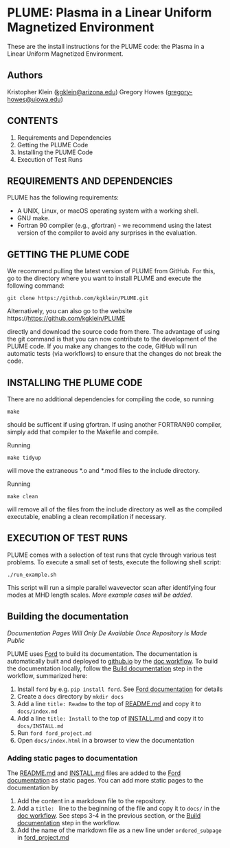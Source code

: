 # PLUME: Plasma in a Linear Uniform Magnetized Environment

These are the install instructions for the PLUME code: the Plasma in a Linear Uniform Magnetized Environment.

## Authors

Kristopher Klein   (kgklein@arizona.edu)
Gregory Howes      (gregory-howes@uiowa.edu)

## CONTENTS

1. Requirements and Dependencies
2. Getting the PLUME Code
3. Installing the PLUME Code
4. Execution of Test Runs

## REQUIREMENTS AND DEPENDENCIES

PLUME has the following requirements:

- A UNIX, Linux, or macOS operating system with a working shell.
- GNU make.
- Fortran 90 compiler (e.g., gfortran) - we recommend using the latest version
  of the compiler to avoid any surprises in the evaluation.

## GETTING THE PLUME CODE

We recommend pulling the latest version of PLUME from GitHub. For this, go to
the directory where you want to install PLUME and execute the following command:

```
git clone https://github.com/kgklein/PLUME.git
```

Alternatively, you can also go to the website https://https://github.com/kgklein/PLUME

directly and download the source code from there. The advantage of using the git
command is that you can now contribute to the development of the PLUME code. If
you make any changes to the code, GitHub will run automatic tests (via workflows)
to ensure that the changes do not break the code.


## INSTALLING THE PLUME CODE

There are no additional dependencies for compiling the code, so running
```
make
```
should be sufficent if using gfortran.
If using another FORTRAN90 compiler, simply add that compiler to the Makefile and compile.

Running
```
make tidyup
```
will move the extraneous *.o and *.mod files to the include directory.

Running
```
make clean
```
will remove all of the files from the include directory as well as the compiled executable, enabling a clean recompilation if necessary.


## EXECUTION OF TEST RUNS

PLUME comes with a selection of test runs that cycle through various test
problems. To execute a small set of tests, execute the following shell script:

```
./run_example.sh
```
This script will run a simple parallel wavevector scan after identifying four modes at MHD length scales.
*More example cases will be added.*

## Building the documentation

*Documentation Pages Will Only De Available Once Repository is Made Public*

PLUME uses [Ford](https://forddocs.readthedocs.io/en/latest/) to build its documentation. The documentation is automatically built and deployed to [github.io](https://kgklein.github.io/PLUME/) by the [doc workflow](https://github.com/kgklein/PLUME/blob/main/.github/workflows/doc.yml). To build the documentation locally, follow the [Build documentation](https://github.com/kgklein/PLUME/blob/07a4f8dc996ff76729edeedf5c2a0dc1a5c3028b/.github/workflows/doc.yml#L25-L32) step in the workflow, summarized here:
1. Install `ford` by e.g. `pip install ford`. See [Ford documentation](https://forddocs.readthedocs.io/en/latest/) for details
2. Create a `docs` directory by `mkdir docs`
3. Add a line `title: Readme` to the top of [README.md](./README.md) and copy it to `docs/index.md`
4. Add a line `title: Install` to the top of [INSTALL.md](./INSTALL.md) and copy it to `docs/INSTALL.md`
5. Run `ford ford_project.md`
6. Open `docs/index.html` in a browser to view the documentation

### Adding static pages to documentation

The [README.md](./README.md) and [INSTALL.md](./INSTALL.md) files are added to the [Ford documentation](https://kgklein.github.io/PLUME/) as static pages. You can add more static pages to the documentation by
1. Add the content in a markdown file to the repository.
2. Add a `title: ` line to the beginning of the file and copy it to `docs/` in the [doc workflow](https://github.com/kgklein/PLUME/blob/master/.github/workflows/doc.yml). See steps 3-4 in the previous section, or the [Build documentation](https://github.com/kgklein/PLUME/blob/07a4f8dc996ff76729edeedf5c2a0dc1a5c3028b/.github/workflows/doc.yml#L25-L32) step in the workflow.
3. Add the name of the markdown file as a new line under `ordered_subpage` in [ford_project.md](./ford_project.md)